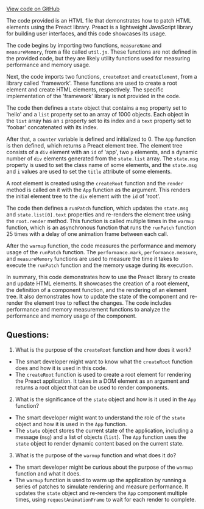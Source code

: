 [View code on GitHub](https://github.com/preactjs/preact/benches/src/many_updates.html)

The code provided is an HTML file that demonstrates how to patch HTML elements using the Preact library. Preact is a lightweight JavaScript library for building user interfaces, and this code showcases its usage.

The code begins by importing two functions, `measureName` and `measureMemory`, from a file called `util.js`. These functions are not defined in the provided code, but they are likely utility functions used for measuring performance and memory usage.

Next, the code imports two functions, `createRoot` and `createElement`, from a library called 'framework'. These functions are used to create a root element and create HTML elements, respectively. The specific implementation of the 'framework' library is not provided in the code.

The code then defines a `state` object that contains a `msg` property set to 'hello' and a `list` property set to an array of 1000 objects. Each object in the `list` array has an `i` property set to its index and a `text` property set to 'foobar' concatenated with its index.

After that, a `counter` variable is defined and initialized to 0. The `App` function is then defined, which returns a Preact element tree. The element tree consists of a `div` element with an `id` of 'app', two `p` elements, and a dynamic number of `div` elements generated from the `state.list` array. The `state.msg` property is used to set the class name of some elements, and the `state.msg` and `i` values are used to set the `title` attribute of some elements.

A root element is created using the `createRoot` function and the `render` method is called on it with the `App` function as the argument. This renders the initial element tree to the `div` element with the `id` of 'root'.

The code then defines a `runPatch` function, which updates the `state.msg` and `state.list[0].text` properties and re-renders the element tree using the `root.render` method. This function is called multiple times in the `warmup` function, which is an asynchronous function that runs the `runPatch` function 25 times with a delay of one animation frame between each call.

After the `warmup` function, the code measures the performance and memory usage of the `runPatch` function. The `performance.mark`, `performance.measure`, and `measureMemory` functions are used to measure the time it takes to execute the `runPatch` function and the memory usage during its execution.

In summary, this code demonstrates how to use the Preact library to create and update HTML elements. It showcases the creation of a root element, the definition of a component function, and the rendering of an element tree. It also demonstrates how to update the state of the component and re-render the element tree to reflect the changes. The code includes performance and memory measurement functions to analyze the performance and memory usage of the component.
## Questions: 
 1. What is the purpose of the `createRoot` function and how does it work?
- The smart developer might want to know what the `createRoot` function does and how it is used in this code. 
- The `createRoot` function is used to create a root element for rendering the Preact application. It takes in a DOM element as an argument and returns a root object that can be used to render components.

2. What is the significance of the `state` object and how is it used in the `App` function?
- The smart developer might want to understand the role of the `state` object and how it is used in the `App` function. 
- The `state` object stores the current state of the application, including a message (`msg`) and a list of objects (`list`). The `App` function uses the `state` object to render dynamic content based on the current state.

3. What is the purpose of the `warmup` function and what does it do?
- The smart developer might be curious about the purpose of the `warmup` function and what it does. 
- The `warmup` function is used to warm up the application by running a series of patches to simulate rendering and measure performance. It updates the `state` object and re-renders the `App` component multiple times, using `requestAnimationFrame` to wait for each render to complete.